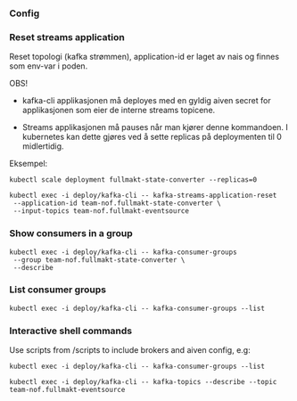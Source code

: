 ### Config

### Reset streams application
Reset topologi (kafka strømmen), application-id er laget av nais og finnes som env-var i poden.

OBS! 

- kafka-cli applikasjonen må deployes med en gyldig aiven secret for applikasjonen som eier de interne streams topicene.

- Streams applikasjonen må pauses når man kjører denne kommandoen. I kubernetes kan dette gjøres ved å sette replicas på deploymenten til 0 midlertidig.

Eksempel:
```shell
kubectl scale deployment fullmakt-state-converter --replicas=0
```

```shell
kubectl exec -i deploy/kafka-cli -- kafka-streams-application-reset 
 --application-id team-nof.fullmakt-state-converter \
 --input-topics team-nof.fullmakt-eventsource
```

### Show consumers in a group
```shell
kubectl exec -i deploy/kafka-cli -- kafka-consumer-groups
 --group team-nof.fullmakt-state-converter \
 --describe
```

### List consumer groups
```shell
kubectl exec -i deploy/kafka-cli -- kafka-consumer-groups --list
```

### Interactive shell commands
Use scripts from /scripts to include brokers and aiven config, e.g:

```shell
kubectl exec -i deploy/kafka-cli -- kafka-consumer-groups --list
```

```shell
kubectl exec -i deploy/kafka-cli -- kafka-topics --describe --topic team-nof.fullmakt-eventsource
```

